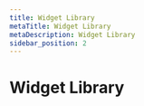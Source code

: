 ```yaml
---
title: Widget Library
metaTitle: Widget Library
metaDescription: Widget Library
sidebar_position: 2
---
```


# Widget Library
